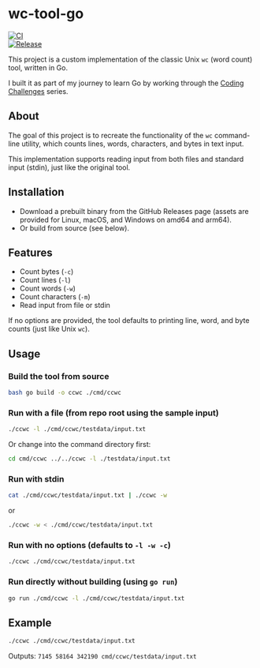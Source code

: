 # wc-tool-go

[![CI](https://github.com/onurmicoogullari/wc-tool-go/actions/workflows/ci.yml/badge.svg)](https://github.com/onurmicoogullari/wc-tool-go/actions/workflows/ci.yml)  
[![Release](https://github.com/onurmicoogullari/wc-tool-go/actions/workflows/cd.yml/badge.svg)](https://github.com/onurmicoogullari/wc-tool-go/actions/workflows/cd.yml)  

This project is a custom implementation of the classic Unix `wc` (word count) tool, written in Go.

I built it as part of my journey to learn Go by working through the [Coding Challenges](https://codingchallenges.fyi/) series.

## About

The goal of this project is to recreate the functionality of the `wc` command-line utility, which counts lines, words, characters, and bytes in text input.

This implementation supports reading input from both files and standard input (stdin), just like the original tool.

## Installation

- Download a prebuilt binary from the GitHub Releases page (assets are provided for Linux, macOS, and Windows on amd64 and arm64).
- Or build from source (see below).

## Features

- Count bytes (`-c`)
- Count lines (`-l`)
- Count words (`-w`)
- Count characters (`-m`)
- Read input from file or stdin

If no options are provided, the tool defaults to printing line, word, and byte counts (just like Unix `wc`).

## Usage

### Build the tool from source
```bash
bash go build -o ccwc ./cmd/ccwc
```

### Run with a file (from repo root using the sample input)
```bash
./ccwc -l ./cmd/ccwc/testdata/input.txt
```

Or change into the command directory first:

```bash
cd cmd/ccwc ../../ccwc -l ./testdata/input.txt
```

### Run with stdin
```bash
cat ./cmd/ccwc/testdata/input.txt | ./ccwc -w
```

or

```bash
./ccwc -w < ./cmd/ccwc/testdata/input.txt
```

### Run with no options (defaults to `-l -w -c`)
```bash
./ccwc ./cmd/ccwc/testdata/input.txt
```

### Run directly without building (using `go run`)
```bash
go run ./cmd/ccwc -l ./cmd/ccwc/testdata/input.txt
```

## Example
```bash
./ccwc ./cmd/ccwc/testdata/input.txt
```

Outputs: `7145 58164 342190 cmd/ccwc/testdata/input.txt`
